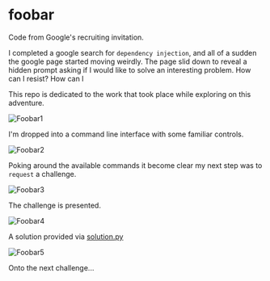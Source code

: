 # foobar
Code from Google's recruiting invitation.

I completed a google search for `dependency injection`, and all of a sudden the google page started moving weirdly.
The page slid down to reveal a hidden prompt asking if I would like to solve an interesting problem.  How can I resist?  How can I

This repo is dedicated to the work that took place while exploring on this adventure.

![Foobar1](../main/images/foobar1.png)

I'm dropped into a command line interface with some familiar controls.  

![Foobar2](/../main/images/foobar2.png)

Poking around the available commands it become clear my next step was to `request` a challenge.

![Foobar3](/../main/images/foobar3.png)


The challenge is presented.

![Foobar4](/../main/images/foobar4.png)

A solution provided via [solution.py](https://github.com/white8785/foobar/blob/main/solution.py)

![Foobar5](/../main/images/foobar5.png)

Onto the next challenge...